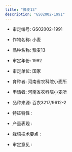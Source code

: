 ```yaml
---
title: "豫麦13"
description: "GS02002-1991"
---
```

* 审定编号:  GS02002-1991

*  作物名称:  小麦

*  品种名称:  豫麦13

*  审定年份:  1992

*  审定单位:  国家

* 育种者:  河南省农科院小麦所

*  申请者:  河南省农科院小麦所

*  品种来源:  百农3217/9612-2

*  特征特性 : 

 
*  产量表现 : 


*  栽培技术要点 : 


*  审定意见 : 

